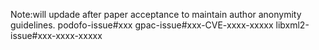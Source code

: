 Note:will updade after paper acceptance to maintain author anonymity guidelines.
podofo-issue#xxx
gpac-issue#xxx-CVE-xxxx-xxxxx
libxml2-issue#xxx-xxxx-xxxxx
